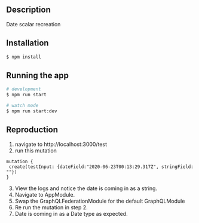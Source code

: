 
## Description

Date scalar recreation


## Installation

```bash
$ npm install
```

## Running the app

```bash
# development
$ npm run start

# watch mode
$ npm run start:dev
```

## Reproduction

1. navigate to http://localhost:3000/test
2. run this mutation 
 ```
 mutation {
  create(testInput: {dateField:"2020-06-23T00:13:29.317Z", stringField: ""})
}
```

3. View the logs and notice the date is coming in as a string.
4. Navigate to AppModule.
5. Swap the GraphQLFederationModule for the default GraphQLModule
6. Re run the mutation in step 2.
7. Date is coming in as a Date type as expected.

